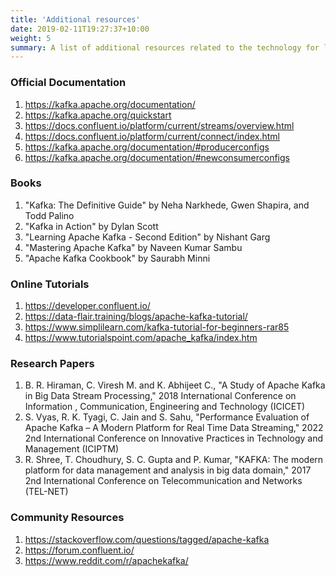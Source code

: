 ```yaml
---
title: 'Additional resources'
date: 2019-02-11T19:27:37+10:00
weight: 5
summary: A list of additional resources related to the technology for learning.
---
```


### **Official Documentation**
1. https://kafka.apache.org/documentation/
2. https://kafka.apache.org/quickstart
3. https://docs.confluent.io/platform/current/streams/overview.html
4. https://docs.confluent.io/platform/current/connect/index.html
5. https://kafka.apache.org/documentation/#producerconfigs
6. https://kafka.apache.org/documentation/#newconsumerconfigs

### **Books**
1. "Kafka: The Definitive Guide" by Neha Narkhede, Gwen Shapira, and Todd Palino
2. "Kafka in Action" by Dylan Scott
3. "Learning Apache Kafka - Second Edition" by Nishant Garg
4. "Mastering Apache Kafka" by Naveen Kumar Sambu
5. "Apache Kafka Cookbook" by Saurabh Minni

### **Online Tutorials**
1. https://developer.confluent.io/
2. https://data-flair.training/blogs/apache-kafka-tutorial/
3. https://www.simplilearn.com/kafka-tutorial-for-beginners-rar85
4. https://www.tutorialspoint.com/apache_kafka/index.htm

### **Research Papers**
1. B. R. Hiraman, C. Viresh M. and K. Abhijeet C., "A Study of Apache Kafka in Big Data Stream Processing," 2018 International Conference on Information , Communication, Engineering and Technology (ICICET)
2. S. Vyas, R. K. Tyagi, C. Jain and S. Sahu, "Performance Evaluation of Apache Kafka – A Modern Platform for Real Time Data Streaming," 2022 2nd International Conference on Innovative Practices in Technology and Management (ICIPTM)
3. R. Shree, T. Choudhury, S. C. Gupta and P. Kumar, "KAFKA: The modern platform for data management and analysis in big data domain," 2017 2nd International Conference on Telecommunication and Networks (TEL-NET)

### **Community Resources**
1. https://stackoverflow.com/questions/tagged/apache-kafka
2. https://forum.confluent.io/
3. https://www.reddit.com/r/apachekafka/